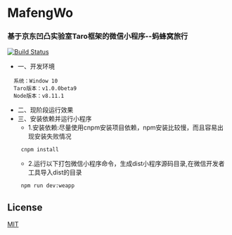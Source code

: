 # MafengWo
### 基于京东凹凸实验室Taro框架的微信小程序--蚂蜂窝旅行
[![Build Status](https://travis-ci.com/Harhao/miniProgram.svg?branch=master)](https://travis-ci.com/Harhao/miniProgram)

-  一、开发环境
  ```
    系统：Window 10
    Taro版本：v1.0.0beta9
    Node版本：v8.11.1
  ```
- 二、现阶段运行效果
- 三、安装依赖并运行小程序
    - 1.安装依赖:尽量使用cnpm安装项目依赖，npm安装比较慢，而且容易出现安装失败情况
    ```
     cnpm install
    ```
    - 2.运行以下打包微信小程序命令，生成dist小程序源码目录,在微信开发者工具导入dist的目录
    ```
     npm run dev:weapp
    ```

## License
[MIT](http://opensource.org/licenses/MIT)


